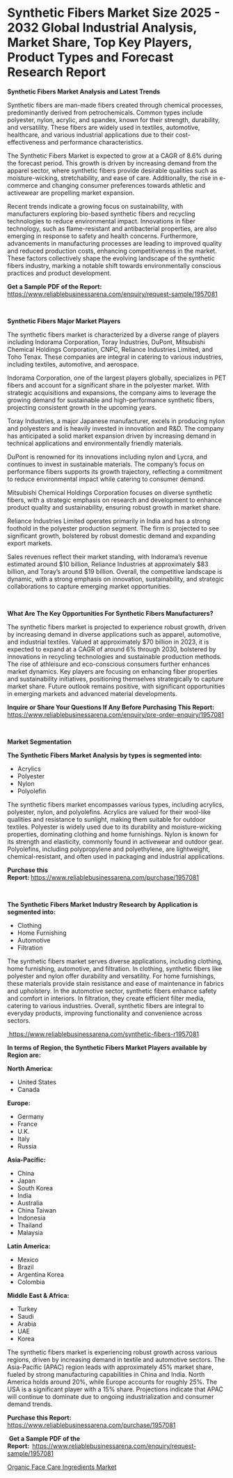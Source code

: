 <p><h1>Synthetic Fibers Market Size 2025 - 2032 Global Industrial Analysis, Market Share, Top Key Players, Product Types and Forecast Research Report</h1></p><p><strong>Synthetic Fibers Market Analysis and Latest Trends</strong></p>
<p><p>Synthetic fibers are man-made fibers created through chemical processes, predominantly derived from petrochemicals. Common types include polyester, nylon, acrylic, and spandex, known for their strength, durability, and versatility. These fibers are widely used in textiles, automotive, healthcare, and various industrial applications due to their cost-effectiveness and performance characteristics.</p><p>The Synthetic Fibers Market is expected to grow at a CAGR of 8.6% during the forecast period. This growth is driven by increasing demand from the apparel sector, where synthetic fibers provide desirable qualities such as moisture-wicking, stretchability, and ease of care. Additionally, the rise in e-commerce and changing consumer preferences towards athletic and activewear are propelling market expansion.</p><p>Recent trends indicate a growing focus on sustainability, with manufacturers exploring bio-based synthetic fibers and recycling technologies to reduce environmental impact. Innovations in fiber technology, such as flame-resistant and antibacterial properties, are also emerging in response to safety and health concerns. Furthermore, advancements in manufacturing processes are leading to improved quality and reduced production costs, enhancing competitiveness in the market. These factors collectively shape the evolving landscape of the synthetic fibers industry, marking a notable shift towards environmentally conscious practices and product development.</p></p>
<p><strong>Get a Sample PDF of the Report:&nbsp;</strong> <a href="https://www.reliablebusinessarena.com/enquiry/request-sample/1957081?utm_campaign=2988&utm_medium=2&utm_source=Github&utm_content=ia&utm_term=01042025&utm_id=synthetic-fibers">https://www.reliablebusinessarena.com/enquiry/request-sample/1957081</a></p>
<p>&nbsp;</p>
<p><strong>Synthetic Fibers Major Market Players</strong></p>
<p><p>The synthetic fibers market is characterized by a diverse range of players including Indorama Corporation, Toray Industries, DuPont, Mitsubishi Chemical Holdings Corporation, CNPC, Reliance Industries Limited, and Toho Tenax. These companies are integral in catering to various industries, including textiles, automotive, and aerospace.</p><p>Indorama Corporation, one of the largest players globally, specializes in PET fibers and account for a significant share in the polyester market. With strategic acquisitions and expansions, the company aims to leverage the growing demand for sustainable and high-performance synthetic fibers, projecting consistent growth in the upcoming years.</p><p>Toray Industries, a major Japanese manufacturer, excels in producing nylon and polyesters and is heavily invested in innovation and R&D. The company has anticipated a solid market expansion driven by increasing demand in technical applications and environmentally friendly materials.</p><p>DuPont is renowned for its innovations including nylon and Lycra, and continues to invest in sustainable materials. The company’s focus on performance fibers supports its growth trajectory, reflecting a commitment to reduce environmental impact while catering to consumer demand.</p><p>Mitsubishi Chemical Holdings Corporation focuses on diverse synthetic fibers, with a strategic emphasis on research and development to enhance product quality and sustainability, ensuring robust growth in market share.</p><p>Reliance Industries Limited operates primarily in India and has a strong foothold in the polyester production segment. The firm is projected to see significant growth, bolstered by robust domestic demand and expanding export markets.</p><p>Sales revenues reflect their market standing, with Indorama’s revenue estimated around $10 billion, Reliance Industries at approximately $83 billion, and Toray’s around $19 billion. Overall, the competitive landscape is dynamic, with a strong emphasis on innovation, sustainability, and strategic collaborations to capture emerging market opportunities.</p></p>
<p>&nbsp;</p>
<p><strong>What Are The Key Opportunities For Synthetic Fibers Manufacturers?</strong></p>
<p><p>The synthetic fibers market is projected to experience robust growth, driven by increasing demand in diverse applications such as apparel, automotive, and industrial textiles. Valued at approximately $70 billion in 2023, it is expected to expand at a CAGR of around 6% through 2030, bolstered by innovations in recycling technologies and sustainable production methods. The rise of athleisure and eco-conscious consumers further enhances market dynamics. Key players are focusing on enhancing fiber properties and sustainability initiatives, positioning themselves strategically to capture market share. Future outlook remains positive, with significant opportunities in emerging markets and advanced material developments.</p></p>
<p><strong>Inquire or Share Your Questions If Any Before Purchasing This Report:</strong> <a href="https://www.reliablebusinessarena.com/enquiry/pre-order-enquiry/1957081?utm_campaign=2988&utm_medium=2&utm_source=Github&utm_content=ia&utm_term=01042025&utm_id=synthetic-fibers">https://www.reliablebusinessarena.com/enquiry/pre-order-enquiry/1957081</a></p>
<p>&nbsp;</p>
<p><strong>Market Segmentation</strong></p>
<p><strong>The Synthetic Fibers Market Analysis by types is segmented into:</strong></p>
<p><ul><li>Acrylics</li><li>Polyester</li><li>Nylon</li><li>Polyolefin</li></ul></p>
<p><p>The synthetic fibers market encompasses various types, including acrylics, polyester, nylon, and polyolefins. Acrylics are valued for their wool-like qualities and resistance to sunlight, making them suitable for outdoor textiles. Polyester is widely used due to its durability and moisture-wicking properties, dominating clothing and home furnishings. Nylon is known for its strength and elasticity, commonly found in activewear and outdoor gear. Polyolefins, including polypropylene and polyethylene, are lightweight, chemical-resistant, and often used in packaging and industrial applications.</p></p>
<p><strong>Purchase this Report:&nbsp;</strong><a href="https://www.reliablebusinessarena.com/purchase/1957081?utm_campaign=2988&utm_medium=2&utm_source=Github&utm_content=ia&utm_term=01042025&utm_id=synthetic-fibers">https://www.reliablebusinessarena.com/purchase/1957081</a></p>
<p>&nbsp;</p>
<p><strong>The Synthetic Fibers Market Industry Research by Application is segmented into:</strong></p>
<p><ul><li>Clothing</li><li>Home Furnishing</li><li>Automotive</li><li>Filtration</li></ul></p>
<p><p>The synthetic fibers market serves diverse applications, including clothing, home furnishing, automotive, and filtration. In clothing, synthetic fibers like polyester and nylon offer durability and versatility. For home furnishings, these materials provide stain resistance and ease of maintenance in fabrics and upholstery. In the automotive sector, synthetic fibers enhance safety and comfort in interiors. In filtration, they create efficient filter media, catering to various industries. Overall, synthetic fibers are integral to everyday products, improving functionality and convenience across sectors.</p></p>
<p><a href="https://www.reliablebusinessarena.com/synthetic-fibers-r1957081?utm_campaign=2988&utm_medium=2&utm_source=Github&utm_content=ia&utm_term=01042025&utm_id=synthetic-fibers">&nbsp;https://www.reliablebusinessarena.com/synthetic-fibers-r1957081</a></p>
<p><strong>In terms of Region, the Synthetic Fibers Market Players available by Region are:</strong></p>
<p>
    <p> <strong> North America: </strong>
        <ul>
            <li>United States</li>
            <li>Canada</li>
        </ul>
        </p> 
    <p> <strong> Europe: </strong>
        <ul>
            <li>Germany</li>
            <li>France</li>
            <li>U.K.</li>
            <li>Italy</li>
            <li>Russia</li>
        </ul>
        </p> 
    <p> <strong> Asia-Pacific: </strong>
        <ul>
            <li>China</li>
            <li>Japan</li>
            <li>South Korea</li>
            <li>India</li>
            <li>Australia</li>
            <li>China Taiwan</li>
            <li>Indonesia</li>
            <li>Thailand</li>
            <li>Malaysia</li>
        </ul>
        </p> 
    <p> <strong> Latin America: </strong>
        <ul>
            <li>Mexico</li>
            <li>Brazil</li>
            <li>Argentina Korea</li>
            <li>Colombia</li>
        </ul>
        </p> 
    <p> <strong> Middle East & Africa: </strong>
        <ul>
            <li>Turkey</li>
            <li>Saudi</li>
            <li>Arabia</li>
            <li>UAE</li>
            <li>Korea</li>
        </ul>
    </p>
    </p>
<p><p>The synthetic fibers market is experiencing robust growth across various regions, driven by increasing demand in textile and automotive sectors. The Asia-Pacific (APAC) region leads with approximately 45% market share, fueled by strong manufacturing capabilities in China and India. North America holds around 20%, while Europe accounts for roughly 25%. The USA is a significant player with a 15% share. Projections indicate that APAC will continue to dominate due to ongoing industrialization and consumer demand trends.</p></p>
<p><strong>Purchase this Report: </strong><a href="https://www.reliablebusinessarena.com/purchase/1957081?utm_campaign=2988&utm_medium=2&utm_source=Github&utm_content=ia&utm_term=01042025&utm_id=synthetic-fibers">https://www.reliablebusinessarena.com/purchase/1957081</a></p>
<p>&nbsp;<strong>Get a Sample PDF of the Report:&nbsp;&nbsp;</strong><a href="https://www.reliablebusinessarena.com/enquiry/request-sample/1957081?utm_campaign=2988&utm_medium=2&utm_source=Github&utm_content=ia&utm_term=01042025&utm_id=synthetic-fibers">https://www.reliablebusinessarena.com/enquiry/request-sample/1957081</a></p>
<p><strong></strong></p>
<p><p><a href="https://github.com/pidlisseas/Market-Research-Report-List-1/blob/main/organic-face-care-ingredients-market.md?utm_campaign=2988&utm_medium=2&utm_source=Github&utm_content=ia&utm_term=01042025&utm_id=synthetic-fibers">Organic Face Care Ingredients Market</a></p></p>